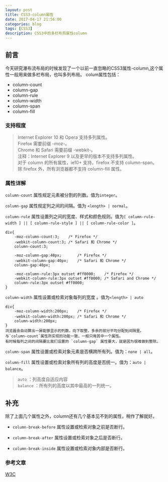 ```yaml
---
layout: post
title: CSS3-column属性
date: 2017-04-17 21:56:00
categories: blog
tags: [CSS3]
description: CSS3中的多栏布局属性column
---
```


## 前言

今天研究瀑布流布局的时候发现了一个以前一直忽略的CSS3属性-column,这个属性一般用来做多栏布局，也叫多列布局。
colum属性包括：

* column-count
* column-gap
* column-rule
* column-width
* column-span
* column-fill

### 支持程度

> Internet Explorer 10 和 Opera 支持多列属性。<br>
> Firefox 需要前缀 -moz-。<br>
> Chrome 和 Safari 需要前缀 -webkit-。<br>
> 注释：Internet Explorer 9 以及更早的版本不支持多列属性。<br>
> 对于 column 的所有属性，ie10+ 支持，firefox 不支持 column-span。<br>
> 除 firefox 外，所有浏览器都不支持 column-fill 属性。

### 属性详解

`column-count` 属性规定元素被分割的列数。值为`integer`。

`column-gap` 属性规定列之间的间隔。值为 `<length> | normal`。

`column-rule` 属性设置列之间的宽度、样式和颜色规则。值为`[ column-rule-width ] || [ column-rule-style ] || [ column-rule-color ]`。

	div{
		-moz-column-count:3; 	/* Firefox */
		-webkit-column-count:3; /* Safari 和 Chrome */
		column-count:3;
		
		-moz-column-gap:40px;		/* Firefox */
		-webkit-column-gap:40px;	/* Safari 和 Chrome */
		column-gap:40px;
		
		-moz-column-rule:3px outset #ff0000;	/* Firefox */
		-webkit-column-rule:3px outset #ff0000;	/* Safari and Chrome */
		column-rule:3px outset #ff0000;
	}

`column-width` 属性设置或检索对象每列的宽度 。值为`<length> | auto`

	div{
		-moz-column-width:200px; 	/* Firefox */
		-webkit-column-width:200px; /* Safari 和 Chrome */
		column-width:200px;
	}
	浏览器会自动算出一屏能够显示的列数，向下取整，多余的部分平均分配到间隔里。
	与`column-count`属性所实现的功能一致，一般只用其中一个属性。
	有时候每列之间的间隔要比我们设置的 `column-gap` 属性要大，就是因为很难做到整除。

`column-span` 属性设置或检索对象元素是否横跨所有列。值为：`none | all`。 

`column-fill` 属性设置或检索对象所有列的高度是否统一。值为：`auto | balance`。
> `auto` ：列高度自适应内容 <br>
> `balance` ：所有列的高度以其中最高的一列统一。


## 补充

除了上面几个属性之外，column还有几个基本见不到的属性，稍作了解就好。

* `column-break-before` 属性设置或检索对象之前是否断行。

* `column-break-after` 属性设置或检索对象之后是否断行。

* `column-break-inside` 属性设置或检索对象内部是否断行。


### 参考文章

[W3C](http://www.w3school.com.cn/cssref/pr_columns.asp)

